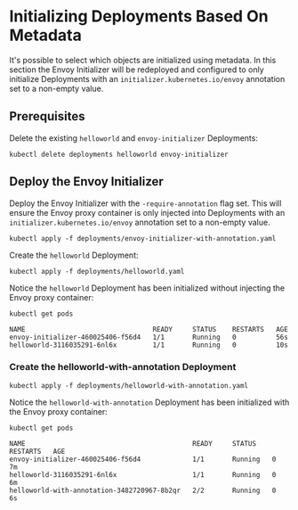 # Initializing Deployments Based On Metadata

It's possible to select which objects are initialized using metadata. In this section the Envoy Initializer will be redeployed and configured to only initialize Deployments with an `initializer.kubernetes.io/envoy` annotation set to a non-empty value.

## Prerequisites

Delete the existing `helloworld` and `envoy-initializer` Deployments:

```
kubectl delete deployments helloworld envoy-initializer
```

## Deploy the Envoy Initializer

Deploy the Envoy Initializer with the `-require-annotation` flag set. This will ensure the Envoy proxy container is only injected into Deployments with an `initializer.kubernetes.io/envoy` annotation set to a non-empty value.

```
kubectl apply -f deployments/envoy-initializer-with-annotation.yaml
```

Create the `helloworld` Deployment:

```
kubectl apply -f deployments/helloworld.yaml 
```

Notice the `helloworld` Deployment has been initialized without injecting the Envoy proxy container:

```
kubectl get pods
```
```
NAME                                READY     STATUS    RESTARTS   AGE
envoy-initializer-460025406-f56d4   1/1       Running   0          56s
helloworld-3116035291-6nl6x         1/1       Running   0          10s
```

### Create the helloworld-with-annotation Deployment

```
kubectl apply -f deployments/helloworld-with-annotation.yaml
```

Notice the `helloworld-with-annotation` Deployment has been initialized with the Envoy proxy container:

```
kubectl get pods
```
```
NAME                                          READY     STATUS    RESTARTS   AGE
envoy-initializer-460025406-f56d4             1/1       Running   0          7m
helloworld-3116035291-6nl6x                   1/1       Running   0          6m
helloworld-with-annotation-3482720967-8b2qr   2/2       Running   0          6s
```
